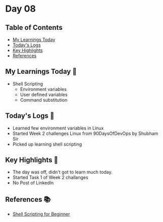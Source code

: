 # Day 08


## Table of Contents

- [My Learnings Today](#my-learnings-today-)
- [Today's Logs](#todays-logs-)
- [Key Highlights](#key-highlights-)
- [References](#references-)



## My Learnings Today 🎯

- Shell Scripting
  - Environment variables
  - User defined variables
  - Command substitution



## Today's Logs 📅

- Learned few environment variables in Linux
- Started Week 2 challenges Linux from 90DaysOfDevOps by Shubham Sir
- Picked up learning shell scripting



## Key Highlights 🌟

- The day was off, didn't got to learn much today.
- Started Task 1 of Week 2 challanges
- No Post of LinkedIn



## References 📚

- [Shell Scripting for Beginner](https://youtu.be/PmD0zcNBYwg?si=CDRz5hLGIALNHqNF&t=1431)

